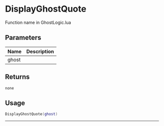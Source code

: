 # DisplayGhostQuote

Function name in GhostLogic.lua

## Parameters

| Name  | Description |
| ----- | ----------- |
| ghost |             |

## Returns

`none`

## Usage

```lua
DisplayGhostQuote(ghost)
```

---
